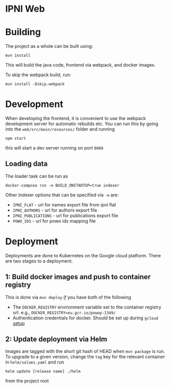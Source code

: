 # IPNI Web

# Building

The project as a whole can be built using:

```mvn install```

This will build the java code, frontend via webpack, and docker images.

To skip the webpack build, run:

```mvn install -Dskip.webpack```

# Development

When developing the frontend, it is convenient to use the webpack development server for
automatic rebuilds etc. You can run this by going into the `web/src/main/resources/`
folder and running

```npm start```

this will start a dev server running on port `8080`

## Loading data

The loader task can be run as

```docker-compose run -e BUILD_ONSTARTUP=true indexer```

Other indexer options that can be specified via ```-e``` are:

* ```IPNI_FLAT``` - url for names export file from ipni flat
* ```IPNI_AUTHORS``` - url for authors export file
* ```IPNI_PUBLICATIONS``` - url for publications export file
* ```POWO_IDS``` - url for powo ids mapping file

# Deployment

Deployments are done to Kubernetes on the Google cloud platform. There are two stages to
a deployment.

## 1: Build docker images and push to container registry

This is done via ```mvn deploy``` _if_ you have both of the following

* The ```DOCKER_REGISTRY``` environment variable set to the container registry url.
  e.g., ```DOCKER_REGISTRY=eu.gcr.io/powop-1349/```
* Authentication credentials for docker. Should be set up during ```gcloud```
  [setup](https://cloud.google.com/compute/docs/gcloud-compute)

## 2: Update deployment via Helm

Images are tagged with the short git hash of HEAD when ```mvn package``` is run. To
upgrade to a given version, change the ```tag``` key for the relevant container in
```helm/values.yaml``` and run

```helm update [release name] ./helm```

from the project root
